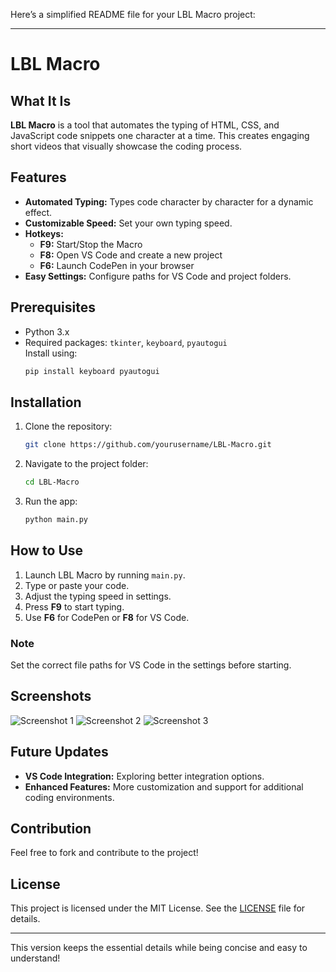 Here’s a simplified README file for your LBL Macro project:

---

# LBL Macro

## What It Is

**LBL Macro** is a tool that automates the typing of HTML, CSS, and JavaScript code snippets one character at a time. This creates engaging short videos that visually showcase the coding process.

## Features

- **Automated Typing:** Types code character by character for a dynamic effect.
- **Customizable Speed:** Set your own typing speed.
- **Hotkeys:**  
  - **F9:** Start/Stop the Macro  
  - **F8:** Open VS Code and create a new project  
  - **F6:** Launch CodePen in your browser  
- **Easy Settings:** Configure paths for VS Code and project folders.

## Prerequisites

- Python 3.x
- Required packages: `tkinter`, `keyboard`, `pyautogui`  
  Install using:
  ```bash
  pip install keyboard pyautogui
  ```

## Installation

1. Clone the repository:
   ```bash
   git clone https://github.com/yourusername/LBL-Macro.git
   ```
2. Navigate to the project folder:
   ```bash
   cd LBL-Macro
   ```
3. Run the app:
   ```bash
   python main.py
   ```

## How to Use

1. Launch LBL Macro by running `main.py`.
2. Type or paste your code.
3. Adjust the typing speed in settings.
4. Press **F9** to start typing.
5. Use **F6** for CodePen or **F8** for VS Code.

### Note
Set the correct file paths for VS Code in the settings before starting.

## Screenshots

![Screenshot 1](https://i.postimg.cc/fLBLf7PP/image.png)
![Screenshot 2](https://i.postimg.cc/GtfmZLdJ/image.png)
![Screenshot 3](https://i.postimg.cc/MGwpkr24/image.png)

## Future Updates

- **VS Code Integration:** Exploring better integration options.
- **Enhanced Features:** More customization and support for additional coding environments.

## Contribution

Feel free to fork and contribute to the project!

## License

This project is licensed under the MIT License. See the [LICENSE](LICENSE) file for details.

--- 

This version keeps the essential details while being concise and easy to understand!
